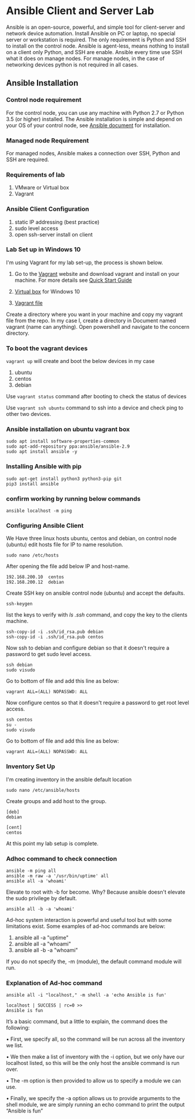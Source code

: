# Ansible Client and Server Lab

Ansible is an open-source, powerful, and simple tool for client-server and network device automation. Install Ansible on PC or laptop, no special server or workstation is required. The only requirement is Python and SSH to install on the control node. Ansible is agent-less, means nothing to install on a client only Python, and SSH are enable. Ansible every time use SSH what it does on manage nodes. For manage nodes, in the case of networking devices python is not required in all cases.

## Ansible Installation

### Control node requirement

For the control node, you can use any machine with Python 2.7 or Python 3.5 (or higher) installed. The Ansible installation is simple and depend on your OS of your control node, see [Ansible document](https://docs.ansible.com/ansible/2.9/installation_guide/index.html) for installation.

### Managed node Requirement

For managed nodes, Ansible makes a connection over SSH, Python and SSH are required.

### Requirements of lab

1. VMware or Virtual box
2. Vagrant

### Ansible Client Configuration

1. static IP addressing (best practice)
2. sudo level access
3. open ssh-server install on client

### Lab Set up in Windows 10

I'm using Vagrant for my lab set-up, the process is shown below.

1. Go to the [Vagrant](https://www.vagrantup.com/) website and download vagrant and install on your machine. For more details see [Quick Start Guide](https://learn.hashicorp.com/tutorials/vagrant/getting-started-index?in=vagrant/getting-started)

2. [Virtual box](https://www.virtualbox.org/wiki/Downloads) for Windows 10

3. [Vagrant file](https://github.com/sydasif/ansible-lab/blob/master/Vagrantfile)

Create a directory where you want in your machine and copy my vagrant file from the repo. In my case I, create a directory in Document named vagrant (name can anything). Open powershell and navigate to the concern directory.

### To boot the vagrant devices

```vagrant up```  will create and boot the below devices in my case

1. ubuntu
2. centos
3. debian

Use ```vagrant status```  command after booting to check the status of devices

Use ```vagrant ssh ubuntu``` command to ssh into a device and check ping to other two devices.

### Ansible installation on ubuntu vagrant box

```sudo apt update
sudo apt install software-properties-common
sudo apt-add-repository ppa:ansible/ansible-2.9
sudo apt install ansible -y
```

### Installing Ansible with pip

```sudo apt-get update
sudo apt-get install python3 python3-pip git
pip3 install ansible
```

### confirm working by running below commands

```ansible --version
ansible localhost -m ping
```

### Configuring Ansible Client

We Have three linux hosts ubuntu, centos and debian, on control node (ubuntu) edit hosts file for IP to name resolution.

```con
sudo nano /etc/hosts
```

After opening the file add below IP and host-name.

```con
192.168.200.10  centos
192.168.200.12  debian
```

Create SSH key on ansible control node (ubuntu) and accept the defaults.

```con
ssh-keygen
```

list the keys to verify with *ls .ssh* command, and copy the key to the clients machine.

```con
ssh-copy-id -i .ssh/id_rsa.pub debian
ssh-copy-id -i .ssh/id_rsa.pub centos
```

Now ssh to debian and configure debian so that it doesn't require a password to get sudo level access.

```con
ssh debian
sudo visudo
```

Go to bottom of file and add this line as below:

```con
vagrant ALL=(ALL) NOPASSWD: ALL
```

Now configure centos so that it doesn't require a password to get root level access.

```con
ssh centos
su - 
sudo visudo
```

Go to bottom of file and add this line as below:

```con
vagrant ALL=(ALL) NOPASSWD: ALL
```

### Inventory Set Up

I'm creating inventory in the ansible default location

```con
sudo nano /etc/ansible/hosts
```

Create groups and add host to the group.

```con
[deb]
debian  

[cent]
centos
```

At this point my lab setup is complete.

### Adhoc command to check connection

```con
ansible -m ping all
ansible -m raw -a '/usr/bin/uptime' all
ansible all -a 'whoami'
```

Elevate to root with -b for become. Why? Because ansible doesn't elevate the sudo privilege by default.

```con
ansible all -b -a 'whoami'
```

Ad-hoc system interaction is powerful and useful tool but with some limitations exist. Some examples of ad-hoc commands are below:

1. ansible all -a "uptime"
2. ansible all -a "whoami"
3. ansible all -b -a "whoami"

If you do not specify the, -m (module), the default command module will run.

### Explanation of Ad-hoc command

```con
ansible all -i "localhost," -m shell -a 'echo Ansible is fun'

localhost | SUCCESS | rc=0 >>
Ansible is fun
```

It’s a basic command, but a little to explain, the command does the following:

• First, we specify all, so the command will be run across all the inventory we list.

• We then make a list of inventory with the -i option, but we only have our localhost listed,
so this will be the only host the ansible command is run over.

• The -m option is then provided to allow us to specify a module we can use.

• Finally, we specify the -a option allows us to provide arguments to the shell module,
we are simply running an echo command to print the output “Ansible is fun”
